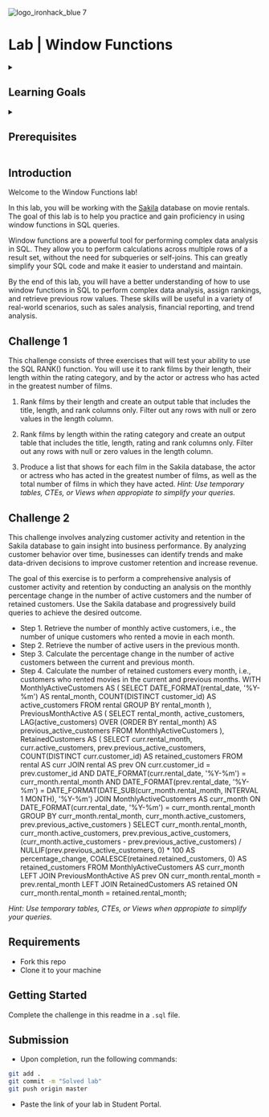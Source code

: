 ![logo_ironhack_blue 7](https://user-images.githubusercontent.com/23629340/40541063-a07a0a8a-601a-11e8-91b5-2f13e4e6b441.png)

# Lab | Window Functions

<details>
  <summary>
   <h2>Learning Goals</h2>
  </summary>

  This lab allows you to practice and apply the concepts and techniques taught in class. 

  Upon completion of this lab, you will be able to:
  
- Use window functions to perform complex analytical queries and gain insights into data, including computing rolling calculations, ranking data, and performing aggregations over subsets of data.

  <br>
  <hr> 

</details>

<details>
  <summary>
   <h2>Prerequisites</h2>
  </summary>

Before this starting this lab, you should have learnt about:

- SELECT, FROM, ORDER BY, LIMIT, WHERE, GROUP BY, and HAVING clauses. DISTINCT, AS keywords.
- Built-in SQL functions such as COUNT, MAX, MIN, AVG, ROUND, DATEDIFF, or DATE_FORMAT.
- JOIN to combine data from multiple tables.
- Subqueries, Temporary Tables, Views, CTEs.
- Window Functions: RANK() OVER with PARTITION BY, LAG().
 
  <br>
  <hr> 

</details>


## Introduction

Welcome to the Window Functions lab!

In this lab, you will be working with the [Sakila](https://dev.mysql.com/doc/sakila/en/) database on movie rentals. The goal of this lab is to help you practice and gain proficiency in using window functions in SQL queries.

Window functions are a powerful tool for performing complex data analysis in SQL. They allow you to perform calculations across multiple rows of a result set, without the need for subqueries or self-joins. This can greatly simplify your SQL code and make it easier to understand and maintain.

By the end of this lab, you will have a better understanding of how to use window functions in SQL to perform complex data analysis, assign rankings, and retrieve previous row values. These skills will be useful in a variety of real-world scenarios, such as sales analysis, financial reporting, and trend analysis.

## Challenge 1

This challenge consists of three exercises that will test your ability to use the SQL RANK() function. You will use it to rank films by their length, their length within the rating category, and by the actor or actress who has acted in the greatest number of films.

1. Rank films by their length and create an output table that includes the title, length, and rank columns only. Filter out any rows with null or zero values in the length column.

2. Rank films by length within the rating category and create an output table that includes the title, length, rating and rank columns only. Filter out any rows with null or zero values in the length column.

3. Produce a list that shows for each film in the Sakila database, the actor or actress who has acted in the greatest number of films, as well as the total number of films in which they have acted. *Hint: Use temporary tables, CTEs, or Views when appropiate to simplify your queries.*

## Challenge 2

This challenge involves analyzing customer activity and retention in the Sakila database to gain insight into business performance. 
By analyzing customer behavior over time, businesses can identify trends and make data-driven decisions to improve customer retention and increase revenue.

The goal of this exercise is to perform a comprehensive analysis of customer activity and retention by conducting an analysis on the monthly percentage change in the number of active customers and the number of retained customers. Use the Sakila database and progressively build queries to achieve the desired outcome. 

- Step 1. Retrieve the number of monthly active customers, i.e., the number of unique customers who rented a movie in each month.
- Step 2. Retrieve the number of active users in the previous month.
- Step 3. Calculate the percentage change in the number of active customers between the current and previous month.
- Step 4. Calculate the number of retained customers every month, i.e., customers who rented movies in the current and previous months.
WITH MonthlyActiveCustomers AS (
    SELECT 
        DATE_FORMAT(rental_date, '%Y-%m') AS rental_month,
        COUNT(DISTINCT customer_id) AS active_customers
    FROM 
        rental
    GROUP BY 
        rental_month
),
PreviousMonthActive AS (
    SELECT 
        rental_month,
        active_customers,
        LAG(active_customers) OVER (ORDER BY rental_month) AS previous_active_customers
    FROM 
        MonthlyActiveCustomers
),
RetainedCustomers AS (
    SELECT 
        curr.rental_month,
        curr.active_customers,
        prev.previous_active_customers,
        COUNT(DISTINCT curr.customer_id) AS retained_customers
    FROM 
        rental AS curr
    JOIN rental AS prev 
        ON curr.customer_id = prev.customer_id 
        AND DATE_FORMAT(curr.rental_date, '%Y-%m') = curr_month.rental_month
        AND DATE_FORMAT(prev.rental_date, '%Y-%m') = DATE_FORMAT(DATE_SUB(curr_month.rental_month, INTERVAL 1 MONTH), '%Y-%m')
    JOIN MonthlyActiveCustomers AS curr_month 
        ON DATE_FORMAT(curr.rental_date, '%Y-%m') = curr_month.rental_month
    GROUP BY 
        curr_month.rental_month, curr_month.active_customers, prev.previous_active_customers
)
SELECT 
    curr_month.rental_month,
    curr_month.active_customers,
    prev.previous_active_customers,
    (curr_month.active_customers - prev.previous_active_customers) / NULLIF(prev.previous_active_customers, 0) * 100 AS percentage_change,
    COALESCE(retained.retained_customers, 0) AS retained_customers
FROM 
    MonthlyActiveCustomers AS curr_month
LEFT JOIN 
    PreviousMonthActive AS prev ON curr_month.rental_month = prev.rental_month
LEFT JOIN 
    RetainedCustomers AS retained ON curr_month.rental_month = retained.rental_month;

*Hint: Use temporary tables, CTEs, or Views when appropiate to simplify your queries.*

## Requirements

- Fork this repo
- Clone it to your machine


## Getting Started

Complete the challenge in this readme in a `.sql` file.

## Submission

- Upon completion, run the following commands:

```bash
git add .
git commit -m "Solved lab"
git push origin master
```

- Paste the link of your lab in Student Portal.



